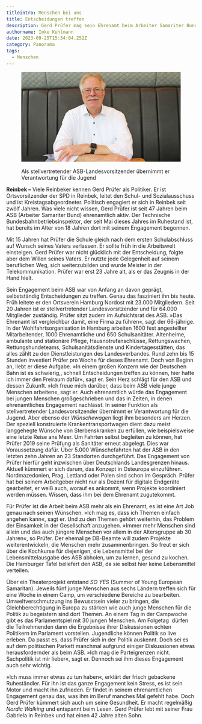 ```yaml
---
titleintro: Menschen bei uns
title: Entscheidungen treffen
description: Gerd Prüfer mag sein Ehrenamt beim Arbeiter Samariter Bund genau deshalb
authorname: Imke Kuhlmann
date: 2023-09-25T15:34:04.252Z
category: Panorama
tags:
  - Menschen
---
```



<figure>
  <img src="/static/media/2023-25-09-Pruefer-Gerd.jpg">
  <figcaption>

Als stellvertretender ASB-Landesvorsitzender übernimmt er Verantwortung für die Jugend 

  </figcaption>
</figure>



**Reinbek –** Viele Reinbeker kennen Gerd Prüfer als Politiker. Er ist Ortsvorsitzender der SPD in Reinbek, leitet den Schul- und Sozialausschuss und ist Kreistagsabgeordneter. Politisch engagiert er sich in Reinbek seit zwölf Jahren. Was viele nicht wissen, Gerd Prüfer ist seit 47 Jahren beim ASB (Arbeiter Samariter Bund) ehrenamtlich aktiv. Der Technische Bundesbahnbetriebsinspektor, der seit Mai dieses Jahres im Ruhestand ist, hat bereits im Alter von 18 Jahren dort mit seinem Engagement begonnen. 

Mit 15 Jahren hat Prüfer die Schule gleich nach dem ersten Schulabschluss auf Wunsch seines Vaters verlassen. Er sollte früh in die Arbeitswelt einsteigen. Gerd Prüfer war nicht glücklich mit der Entscheidung, folgte aber dem Willen seines Vaters. Er nutzte jede Gelegenheit auf seinem beruflichen Weg, sich weiterzubilden und wurde Meister in der Telekommunikation. Prüfer war erst 23 Jahre alt, als er das Zeugnis in der Hand hielt. 

Sein Engagement beim ASB war von Anfang an davon geprägt, selbstständig Entscheidungen zu treffen. Genau das fasziniert ihn bis heute. Früh leitete er den Ortsverein Hamburg Nordost mit 23.000 Mitgliedern. Seit 20 Jahren ist er stellvertretender Landesvorsitzender und für 64.000 Mitglieder zuständig. Prüfer sitzt zudem im Aufsichtsrat des ASB. »Das Ehrenamt ist vergleichbar damit, eine Firma zu führen«, sagt der 66-jährige. In der Wohlfahrtsorganisation in Hamburg arbeiten 1600 fest angestellter Mitarbeitender, 1000 Ehrenamtliche und 650 Schulsanitäter. Altenheime, ambulante und stationäre Pflege, Hausnotrufanschlüsse, Rettungswachen, Rettungshundeteams, Schulsanitätsdienste und Kindertagesstätten, das alles zählt zu den Dienstleistungen des Landesverbandes. Rund zehn bis 15 Stunden investiert Prüfer pro Woche für dieses Ehrenamt. Doch von Beginn an, liebt er diese Aufgabe. »In einem großen Konzern wie der Deutschen Bahn ist es schwierig,, schnell Entscheidungen treffen zu können, hier hatte ich immer den Freiraum dafür«, sagt er. Sein Herz schlägt für den ASB und dessen Zukunft. »Ich freue mich darüber, dass beim ASB viele junge Menschen arbeiten«, sagt er. Auch ehrenamtlich würde das Engagement bei jungen Menschen großgeschrieben und das in Zeiten, in denen ehrenamtliches Engagement nachlässt. In seiner Funktion als stellvertretender Landesvorsitzender übernimmt er Verantwortung für die Jugend. Aber ebenso der *Wünschewagen* liegt ihm besonders am Herzen. Der speziell konstruierte Krankentransportwagen dient dazu meist langgehegte Wünsche von Sterbenskranken zu erfüllen, wie beispielsweise eine letzte Reise ans Meer. Um Fahrten selbst begleiten zu können, hat Prüfer 2019 seine Prüfung als Sanitäter erneut abgelegt. Dies war Voraussetzung dafür. Über 5.000 Wünschefahrten hat der ASB in den letzten zehn Jahren an 23 Standorten durchgeführt. Das Engagement von Prüfer hierfür geht inzwischen über Deutschlands Landesgrenzen hinaus. Aktuell kümmert er sich darum, das Konzept in Osteuropa einzuführen. Nordmazedonien, Prag, Lettland oder Polen sind schon im Gespräch. Prüfer hat bei seinem Arbeitgeber nicht nur als Dozent für digitale Endgeräte gearbeitet, er weiß auch, worauf es ankommt, wenn Projekte koordiniert werden müssen. Wissen, dass ihm bei dem Ehrenamt zugutekommt.

Für Prüfer ist die Arbeit beim ASB mehr als ein Ehrenamt, es ist eine Art Job genau nach seinen Wünschen. »Ich mag es, dass ich Themen einfach angehen kann«, sagt er. Und zu den Themen gehört weiterhin, das Problem der Einsamkeit in der Gesellschaft anzugehen. »Immer mehr Menschen sind allein und das auch jüngere Menschen vor allem in der Altersgruppe ab 30 Jahren«, so Prüfer. Der ehemalige DB-Beamte will zudem Projekte weiterentwickeln, die Menschen mehr zusammenbringen. So freut er sich über die Kochkurse für diejenigen, die Lebensmittel bei der Lebensmittelausgabe des ASB abholen, um zu lernen, gesund zu kochen. Die Hamburger Tafel beliefert den ASB, da sie selbst hier keine Lebensmittel verteilen. 

Über ein Theaterprojekt entstand *SO YES* (Summer of Young European Samaritan). Jeweils fünf junge Menschen aus sechs Ländern treffen sich für eine Woche in einem Camp, um verschiedene Bereiche zu bearbeiten. Umweltverschmutzung ins Bewusstsein vieler zu bringen, die Gleichberechtigung in Europa zu stärken wie auch junge Menschen für die Politik zu begeistern sind dort Themen. An einem Tag in der Campwoche gibt es das Parlamentspiel mit 30 jungen Menschen. Am Folgetag  dürfen die Teilnehmenden dann die Ergebnisse ihrer Diskussionen echten Politikern im Parlament vorstellen. Jugendliche können Politik so live erleben. Da passt es, dass Prüfer sich in der Politik auskennt. Doch sei es auf dem politischen Parkett manchmal aufgrund einiger Diskussionen etwas herausfordernder als beim ASB. »Ich mag die Parteigrenzen nicht. Sachpolitik ist mir lieber«, sagt er. Dennoch sei ihm dieses Engagement auch sehr wichtig.

»Ich muss immer etwas zu tun haben«, erklärt der frisch gebackene Ruheständler. Für ihn ist das ganze Engagement kein Stress, es ist sein Motor und macht ihn zufrieden. Er findet in seinem ehrenamtlichen Engagement genau das, was ihm im Beruf manches Mal gefehlt habe. Doch Gerd Prüfer kümmert sich auch um seine Gesundheit. Er macht regelmäßig *Nordic Walking* und entspannt beim Lesen. Gerd Prüfer lebt mit seiner Frau Gabriela in Reinbek und hat einen 42 Jahre alten Sohn.
